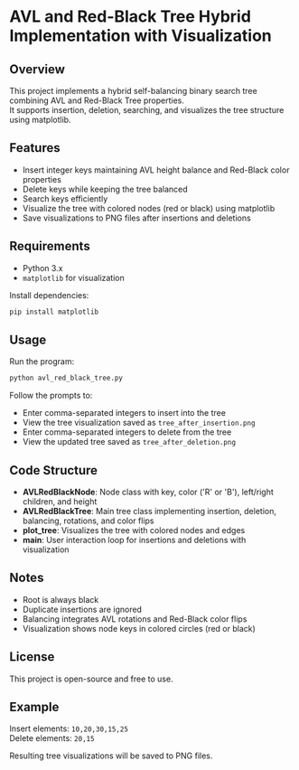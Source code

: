 
# AVL and Red-Black Tree Hybrid Implementation with Visualization

## Overview

This project implements a hybrid self-balancing binary search tree combining AVL and Red-Black Tree properties.  
It supports insertion, deletion, searching, and visualizes the tree structure using matplotlib.

## Features

- Insert integer keys maintaining AVL height balance and Red-Black color properties  
- Delete keys while keeping the tree balanced  
- Search keys efficiently  
- Visualize the tree with colored nodes (red or black) using matplotlib  
- Save visualizations to PNG files after insertions and deletions  

## Requirements

- Python 3.x  
- `matplotlib` for visualization

Install dependencies:

```bash
pip install matplotlib
```

## Usage

Run the program:

```bash
python avl_red_black_tree.py
```

Follow the prompts to:  
- Enter comma-separated integers to insert into the tree  
- View the tree visualization saved as `tree_after_insertion.png`  
- Enter comma-separated integers to delete from the tree  
- View the updated tree saved as `tree_after_deletion.png`  

## Code Structure

- **AVLRedBlackNode**: Node class with key, color ('R' or 'B'), left/right children, and height  
- **AVLRedBlackTree**: Main tree class implementing insertion, deletion, balancing, rotations, and color flips  
- **plot_tree**: Visualizes the tree with colored nodes and edges  
- **main**: User interaction loop for insertions and deletions with visualization  

## Notes

- Root is always black  
- Duplicate insertions are ignored  
- Balancing integrates AVL rotations and Red-Black color flips  
- Visualization shows node keys in colored circles (red or black)  

## License

This project is open-source and free to use.

## Example

Insert elements: `10,20,30,15,25`  
Delete elements: `20,15`  

Resulting tree visualizations will be saved to PNG files.

